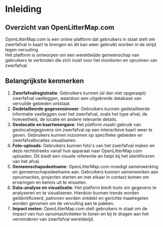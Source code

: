 # Inleiding

## Overzicht van OpenLitterMap.com
OpenLitterMap.com is een online platform dat gebruikers in staat stelt om zwerfafval in kaart te brengen en dit kan weer gebruikt worden in de strijd tegen vervuiling. <br />
Het platform is ontworpen om een wereldwijde gemeenschap van gebruikers te verbinden die zich inzet voor het monitoren en opruimen van zwerfafval.

## Belangrijkste kenmerken

1. **Zwerfafvalregistratie**: Gebruikers kunnen (al dan niet opgeraapt) zwerfafval vastleggen, waardoor een uitgebreide database van vervuilde gebieden ontstaat.
2. **Gedetailleerde gegevensinvoer**: Gebruikers kunnen gedetailleerde informatie vastleggen over het zwerfafval, zoals het type afval, de hoeveelheid, de locatie en andere relevante details.
3. **Geolocatie en kaartweergave**: Het platform maakt gebruik van geolocatiegegevens om zwerfafval op een interactieve kaart weer te geven. Gebruikers kunnen inzoomen op specifieke gebieden en zwerfafvallocaties visualiseren.
4. **Foto-uploads**: Gebruikers kunnen foto's van het zwerfafval maken en deze rechtstreeks vanaf hun apparaat naar OpenLitterMap.com uploaden. Dit biedt een visuele referentie en helpt bij het identificeren van het afval.
5. **Gemeenschapsdeelname**: OpenLitterMap.com moedigt samenwerking en gemeenschapsdeelname aan. Gebruikers kunnen samenwerken aan opruimacties, projecten starten en met elkaar in contact komen om ervaringen en kennis uit te wisselen.
6. **Data-analyse en visualisatie**: Het platform biedt tools om gegevens te analyseren en te visualiseren. Hierdoor kunnen trends worden geïdentificeerd, patronen worden ontdekt en gerichte maatregelen worden genomen om de vervuiling aan te pakken.
7. **Impact meten**: OpenLitterMap.com stelt gebruikers in staat om de impact van hun opruimactiviteiten te tonen en bij te dragen aan het verminderen van zwerfafval wereldwijd.

